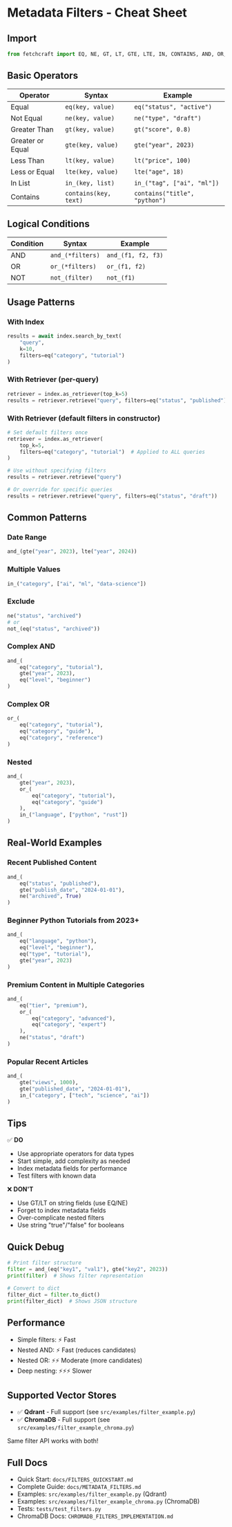 # Metadata Filters - Cheat Sheet

## Import

```python
from fetchcraft import EQ, NE, GT, LT, GTE, LTE, IN, CONTAINS, AND, OR, NOT
```

## Basic Operators

| Operator | Syntax | Example |
|----------|--------|---------|
| Equal | `eq(key, value)` | `eq("status", "active")` |
| Not Equal | `ne(key, value)` | `ne("type", "draft")` |
| Greater Than | `gt(key, value)` | `gt("score", 0.8)` |
| Greater or Equal | `gte(key, value)` | `gte("year", 2023)` |
| Less Than | `lt(key, value)` | `lt("price", 100)` |
| Less or Equal | `lte(key, value)` | `lte("age", 18)` |
| In List | `in_(key, list)` | `in_("tag", ["ai", "ml"])` |
| Contains | `contains(key, text)` | `contains("title", "python")` |

## Logical Conditions

| Condition | Syntax | Example |
|-----------|--------|---------|
| AND | `and_(*filters)` | `and_(f1, f2, f3)` |
| OR | `or_(*filters)` | `or_(f1, f2)` |
| NOT | `not_(filter)` | `not_(f1)` |

## Usage Patterns

### With Index
```python
results = await index.search_by_text(
    "query",
    k=10,
    filters=eq("category", "tutorial")
)
```

### With Retriever (per-query)
```python
retriever = index.as_retriever(top_k=5)
results = retriever.retrieve("query", filters=eq("status", "published"))
```

### With Retriever (default filters in constructor)
```python
# Set default filters once
retriever = index.as_retriever(
    top_k=5,
    filters=eq("category", "tutorial")  # Applied to ALL queries
)

# Use without specifying filters
results = retriever.retrieve("query")

# Or override for specific queries
results = retriever.retrieve("query", filters=eq("status", "draft"))
```

## Common Patterns

### Date Range
```python
and_(gte("year", 2023), lte("year", 2024))
```

### Multiple Values
```python
in_("category", ["ai", "ml", "data-science"])
```

### Exclude
```python
ne("status", "archived")
# or
not_(eq("status", "archived"))
```

### Complex AND
```python
and_(
    eq("category", "tutorial"),
    gte("year", 2023),
    eq("level", "beginner")
)
```

### Complex OR
```python
or_(
    eq("category", "tutorial"),
    eq("category", "guide"),
    eq("category", "reference")
)
```

### Nested
```python
and_(
    gte("year", 2023),
    or_(
        eq("category", "tutorial"),
        eq("category", "guide")
    ),
    in_("language", ["python", "rust"])
)
```

## Real-World Examples

### Recent Published Content
```python
and_(
    eq("status", "published"),
    gte("publish_date", "2024-01-01"),
    ne("archived", True)
)
```

### Beginner Python Tutorials from 2023+
```python
and_(
    eq("language", "python"),
    eq("level", "beginner"),
    eq("type", "tutorial"),
    gte("year", 2023)
)
```

### Premium Content in Multiple Categories
```python
and_(
    eq("tier", "premium"),
    or_(
        eq("category", "advanced"),
        eq("category", "expert")
    ),
    ne("status", "draft")
)
```

### Popular Recent Articles
```python
and_(
    gte("views", 1000),
    gte("published_date", "2024-01-01"),
    in_("category", ["tech", "science", "ai"])
)
```

## Tips

✅ **DO**
- Use appropriate operators for data types
- Start simple, add complexity as needed
- Index metadata fields for performance
- Test filters with known data

❌ **DON'T**
- Use GT/LT on string fields (use EQ/NE)
- Forget to index metadata fields
- Over-complicate nested filters
- Use string "true"/"false" for booleans

## Quick Debug

```python
# Print filter structure
filter = and_(eq("key1", "val1"), gte("key2", 2023))
print(filter)  # Shows filter representation

# Convert to dict
filter_dict = filter.to_dict()
print(filter_dict)  # Shows JSON structure
```

## Performance

- Simple filters: ⚡ Fast
- Nested AND: ⚡ Fast (reduces candidates)
- Nested OR: ⚡⚡ Moderate (more candidates)
- Deep nesting: ⚡⚡⚡ Slower

## Supported Vector Stores

- ✅ **Qdrant** - Full support (see `src/examples/filter_example.py`)
- ✅ **ChromaDB** - Full support (see `src/examples/filter_example_chroma.py`)

Same filter API works with both!

## Full Docs

- Quick Start: `docs/FILTERS_QUICKSTART.md`
- Complete Guide: `docs/METADATA_FILTERS.md`
- Examples: `src/examples/filter_example.py` (Qdrant)
- Examples: `src/examples/filter_example_chroma.py` (ChromaDB)
- Tests: `tests/test_filters.py`
- ChromaDB Docs: `CHROMADB_FILTERS_IMPLEMENTATION.md`
